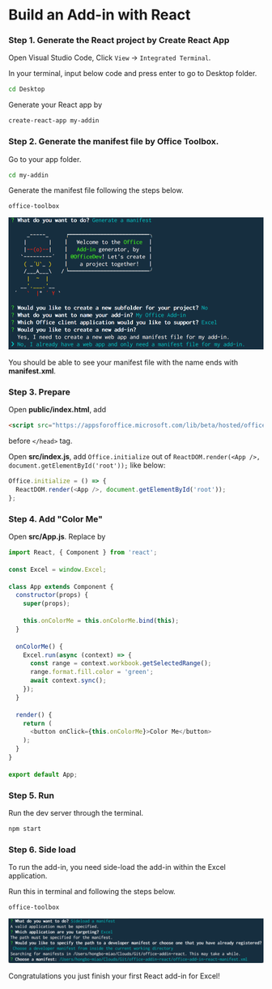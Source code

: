 # Build an Add-in with React

### Step 1. Generate the React project by **Create React App**

Open Visual Studio Code, Click `View` -> `Integrated Terminal`.

In your terminal, input below code and press enter to go to Desktop folder.

```bash
cd Desktop
```

Generate your React app by

```bash
create-react-app my-addin
```

### Step 2. Generate the manifest file by **Office Toolbox**.

Go to your app folder.

```bash
cd my-addin
```

Generate the manifest file following the steps below.

```bash
office-toolbox
```

![Generate](./img/office-toolbox-generate.png)

You should be able to see your manifest file with the name ends with **manifest.xml**.

### Step 3. Prepare

Open **public/index.html**, add

```html
<script src="https://appsforoffice.microsoft.com/lib/beta/hosted/office.debug.js"></script>
```

before `</head>` tag.

Open **src/index.js**, add `Office.initialize` out of `ReactDOM.render(<App />, document.getElementById('root'));` like below:

```typescript
Office.initialize = () => {
  ReactDOM.render(<App />, document.getElementById('root'));
};
```

### Step 4. Add "Color Me"

Open **src/App.js**. Replace by

```javascript
import React, { Component } from 'react';

const Excel = window.Excel;

class App extends Component {
  constructor(props) {
    super(props);

    this.onColorMe = this.onColorMe.bind(this);
  }

  onColorMe() {
    Excel.run(async (context) => {
      const range = context.workbook.getSelectedRange();
      range.format.fill.color = 'green';
      await context.sync();
    });
  }

  render() {
    return (
      <button onClick={this.onColorMe}>Color Me</button>
    );
  }
}

export default App;
```

### Step 5. Run

Run the dev server through the terminal.

```bash
npm start
```

### Step 6. Side load

To run the add-in, you need side-load the add-in within the Excel application.

Run this in terminal and following the steps below.

```bash
office-toolbox
```

![Sideload](./img/office-toolbox-sideload.png)

Congratulations you just finish your first React add-in for Excel!

